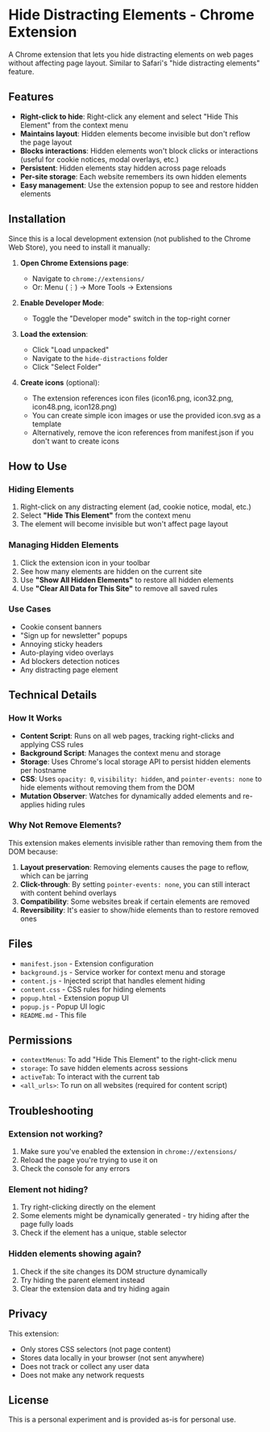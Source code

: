 # Hide Distracting Elements - Chrome Extension

A Chrome extension that lets you hide distracting elements on web pages without affecting page layout. Similar to Safari's "hide distracting elements" feature.

## Features

- **Right-click to hide**: Right-click any element and select "Hide This Element" from the context menu
- **Maintains layout**: Hidden elements become invisible but don't reflow the page layout
- **Blocks interactions**: Hidden elements won't block clicks or interactions (useful for cookie notices, modal overlays, etc.)
- **Persistent**: Hidden elements stay hidden across page reloads
- **Per-site storage**: Each website remembers its own hidden elements
- **Easy management**: Use the extension popup to see and restore hidden elements

## Installation

Since this is a local development extension (not published to the Chrome Web Store), you need to install it manually:

1. **Open Chrome Extensions page**:
   - Navigate to `chrome://extensions/`
   - Or: Menu (⋮) → More Tools → Extensions

2. **Enable Developer Mode**:
   - Toggle the "Developer mode" switch in the top-right corner

3. **Load the extension**:
   - Click "Load unpacked"
   - Navigate to the `hide-distractions` folder
   - Click "Select Folder"

4. **Create icons** (optional):
   - The extension references icon files (icon16.png, icon32.png, icon48.png, icon128.png)
   - You can create simple icon images or use the provided icon.svg as a template
   - Alternatively, remove the icon references from manifest.json if you don't want to create icons

## How to Use

### Hiding Elements

1. Right-click on any distracting element (ad, cookie notice, modal, etc.)
2. Select **"Hide This Element"** from the context menu
3. The element will become invisible but won't affect page layout

### Managing Hidden Elements

1. Click the extension icon in your toolbar
2. See how many elements are hidden on the current site
3. Use **"Show All Hidden Elements"** to restore all hidden elements
4. Use **"Clear All Data for This Site"** to remove all saved rules

### Use Cases

- Cookie consent banners
- "Sign up for newsletter" popups
- Annoying sticky headers
- Auto-playing video overlays
- Ad blockers detection notices
- Any distracting page element

## Technical Details

### How It Works

- **Content Script**: Runs on all web pages, tracking right-clicks and applying CSS rules
- **Background Script**: Manages the context menu and storage
- **Storage**: Uses Chrome's local storage API to persist hidden elements per hostname
- **CSS**: Uses `opacity: 0`, `visibility: hidden`, and `pointer-events: none` to hide elements without removing them from the DOM
- **Mutation Observer**: Watches for dynamically added elements and re-applies hiding rules

### Why Not Remove Elements?

This extension makes elements invisible rather than removing them from the DOM because:

1. **Layout preservation**: Removing elements causes the page to reflow, which can be jarring
2. **Click-through**: By setting `pointer-events: none`, you can still interact with content behind overlays
3. **Compatibility**: Some websites break if certain elements are removed
4. **Reversibility**: It's easier to show/hide elements than to restore removed ones

## Files

- `manifest.json` - Extension configuration
- `background.js` - Service worker for context menu and storage
- `content.js` - Injected script that handles element hiding
- `content.css` - CSS rules for hiding elements
- `popup.html` - Extension popup UI
- `popup.js` - Popup UI logic
- `README.md` - This file

## Permissions

- `contextMenus`: To add "Hide This Element" to the right-click menu
- `storage`: To save hidden elements across sessions
- `activeTab`: To interact with the current tab
- `<all_urls>`: To run on all websites (required for content script)

## Troubleshooting

### Extension not working?

1. Make sure you've enabled the extension in `chrome://extensions/`
2. Reload the page you're trying to use it on
3. Check the console for any errors

### Element not hiding?

1. Try right-clicking directly on the element
2. Some elements might be dynamically generated - try hiding after the page fully loads
3. Check if the element has a unique, stable selector

### Hidden elements showing again?

1. Check if the site changes its DOM structure dynamically
2. Try hiding the parent element instead
3. Clear the extension data and try hiding again

## Privacy

This extension:
- Only stores CSS selectors (not page content)
- Stores data locally in your browser (not sent anywhere)
- Does not track or collect any user data
- Does not make any network requests

## License

This is a personal experiment and is provided as-is for personal use.
